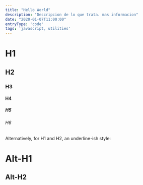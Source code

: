 ```yaml
---
title: "Hello World"
description: "Descripcion de lo que trata. mas informacion"
date: "2020-01-07T11:00:00"
entryType: 'code'
tags: 'javascript, utilities'
---
```


# H1

## H2

### H3

#### H4

##### H5

###### H6

Alternatively, for H1 and H2, an underline-ish style:

Alt-H1
======

Alt-H2
------
